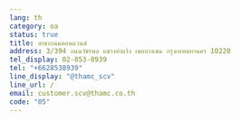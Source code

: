```yaml
---
lang: th
category: oa
status: true
title: สาขาถนนคอนแวนต์
address: 3/394 ถนนวัชรพล แขวงท่าแร้ง เขตบางเขน กรุงเทพมหานคร 10220
tel_display: 02-853-8939
tel: "+6628538939"
line_display: "@thamc_scv"
line_url: /
email: customer.scv@thamc.co.th
code: "05"
---
```

